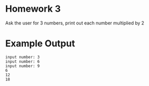 # Homework 3
Ask the user for 3 numbers, print out each number multiplied
by 2

# Example Output
```
input number: 3
input number: 6
input number: 9
6
12
18
```